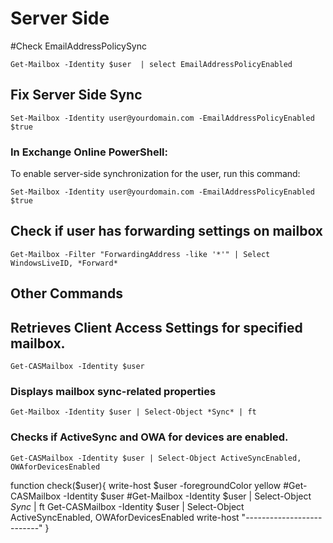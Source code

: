 # Server Side


#Check EmailAddressPolicySync
```
Get-Mailbox -Identity $user  | select EmailAddressPolicyEnabled
```
## Fix Server Side Sync
```
Set-Mailbox -Identity user@yourdomain.com -EmailAddressPolicyEnabled $true
```

### In Exchange Online PowerShell:
To enable server-side synchronization for the user, run this command:
```
Set-Mailbox -Identity user@yourdomain.com -EmailAddressPolicyEnabled $true
```

## Check if user has forwarding settings on mailbox
```
Get-Mailbox -Filter "ForwardingAddress -like '*'" | Select WindowsLiveID, *Forward*
```




## Other Commands


## Retrieves Client Access Settings for specified mailbox.
```
Get-CASMailbox -Identity $user
```
### Displays mailbox sync-related properties
```
Get-Mailbox -Identity $user | Select-Object *Sync* | ft
```
### Checks if ActiveSync and OWA for devices are enabled.
```
Get-CASMailbox -Identity $user | Select-Object ActiveSyncEnabled, OWAforDevicesEnabled
```

function check($user){
write-host $user -foregroundColor yellow
#Get-CASMailbox -Identity $user
#Get-Mailbox -Identity $user | Select-Object *Sync* | ft
Get-CASMailbox -Identity $user | Select-Object ActiveSyncEnabled, OWAforDevicesEnabled
write-host "--------------------------"
}
